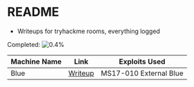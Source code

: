 # README

- Writeups for tryhackme rooms, everything logged

Completed: ![0.4%](https://progress-bar.dev/1)


| Machine Name | Link | Exploits Used |
| ------------ | ---- | ------------- |
| Blue | [Writeup](https://github.com/cyberwr3nch/writeups/tree/main/thm/blue) |  MS17-010 External Blue |


